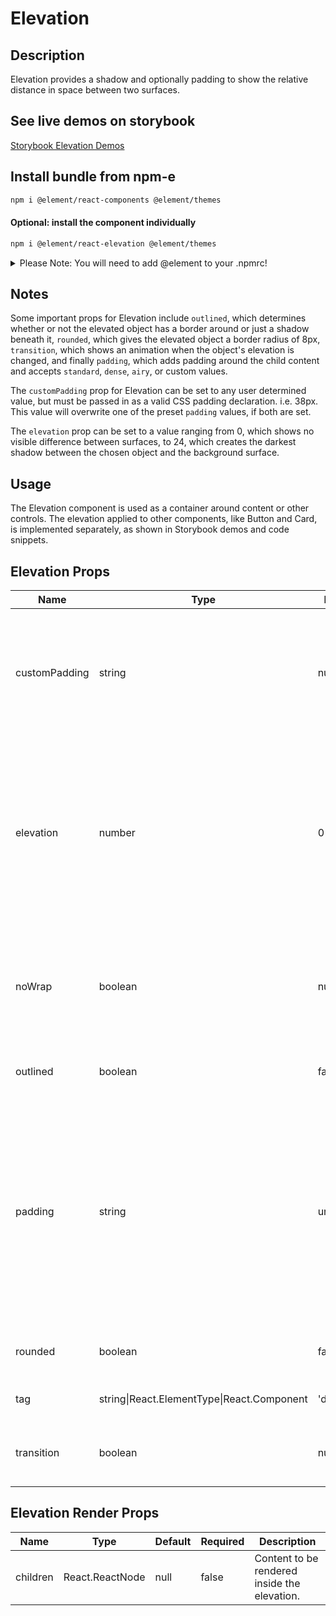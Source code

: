 # Elevation

## Description

Elevation provides a shadow and optionally padding to show the relative distance in space between two surfaces.

## See live demos on storybook

[Storybook Elevation Demos](https://element-react.bayer.com/?path=/story/components-elevation)

## Install bundle from npm-e

```bash
npm i @element/react-components @element/themes
```

#### Optional: install the component individually

```bash
npm i @element/react-elevation @element/themes
```

<details>

<summary>
Please Note: You will need to add @element to your .npmrc!
</summary>

Open `~/.npmrc` in an editor and add the following line to enable the `@element`
scope:

```bash

@element:registry=https://npm.platforms.engineering

```

### Troubleshooting

See below if you have never installed a package from Bayer's npm-enterprise or
run into the following error:

```bash

npm ERR! code E401
npm ERR! Unable to authenticate, your authentication token seems to be invalid.
npm ERR! To correct this please trying logging in again with:
npm ERR!     npm login

```

### Setup an access token

See the
[devtools npm-e guide](https://devtools.bayer.com/docs/development/package-management/npm/)
to learn how to create an access token if this is the first time you are using a
npm-e package at Bayer or you do not have a line that starts with the following
in your `~/.npmrc` file:

`//npm.platforms.engineering/:_authToken=`

</details>

## Notes

Some important props for Elevation include `outlined`, which determines whether or not the elevated object has a border around or just a shadow beneath it, `rounded`, which gives the elevated object a border radius of 8px, `transition`, which shows an animation when the object's elevation is changed, and finally `padding`, which adds padding around the child content and accepts `standard`, `dense`, `airy`, or custom values.

The `customPadding` prop for Elevation can be set to any user determined value, but must be passed in as a valid CSS padding declaration. i.e. 38px. This value will overwrite one of the preset `padding` values, if both are set.

The `elevation` prop can be set to a value ranging from 0, which shows no visible difference between surfaces, to 24, which creates the darkest shadow between the chosen object and the background surface.

## Usage

The Elevation component is used as a container around content or other controls. The elevation applied to other components, like Button and Card, is implemented separately, as shown in Storybook demos and code snippets.

## Elevation Props

| Name          | Type                                       | Default   | Required | Description                                                                                                                                                                                              |
| ------------- | ------------------------------------------ | --------- | -------- | -------------------------------------------------------------------------------------------------------------------------------------------------------------------------------------------------------- |
| customPadding | string                                     | null      | false    | Adds a custom padding style to the child content. Must be a valid CSS padding declaration. i.e. 38px 30px                                                                                                |
| elevation     | number                                     | 0         | false    | Sets the distance of the elevation. Value must be between 0-24.<br />Accepted Values: 0, 1, 2, 3, 4, 5, 6, 7, 8, 9, 10, 11, 12, 13, 14, 15, 16, 17, 18, 19, 20, 21, 22, 23, 24                           |
| noWrap        | boolean                                    | null      | false    | Avoids adding an extra element to the DOM and applies proper classes directly to the child element.                                                                                                      |
| outlined      | boolean                                    | false     | false    | The elevation element will have a visible border.                                                                                                                                                        |
| padding       | string                                     | undefined | false    | Adds a universal padding around the child content. `dense` is 8px, `standard` is 16px, and `airy` is 24px. If `customPadding` is used, this will be ignored.<br />Accepted Values: standard, dense, airy |
| rounded       | boolean                                    | false     | false    | The elevation element will have a border radius of 8px.                                                                                                                                                  |
| tag           | string\|React.ElementType\|React.Component | 'div'     | false    | HTML tag to render the contents in.                                                                                                                                                                      |
| transition    | boolean                                    | null      | false    | Adds animation when elevation is changed.                                                                                                                                                                |

## Elevation Render Props

| Name     | Type            | Default | Required | Description                                  |
| -------- | --------------- | ------- | -------- | -------------------------------------------- |
| children | React.ReactNode | null    | false    | Content to be rendered inside the elevation. |
